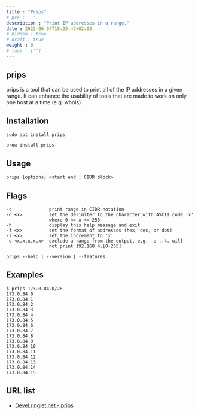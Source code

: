 ```yaml
---
title : "Prips"
# pre : ' '
description : "Print IP addresses in a range."
date : 2023-06-04T18:25:43+02:00
# hidden : true
# draft : true
weight : 0
# tags : ['']
---
```


## prips

prips is a tool that can be used to print all of the IP addresses in a given range. It can enhance the usability of tools that are made to work on only one host at a time (e.g. whois).

## Installation

```plain
sudo apt install prips
```

```plain
brew install prips
```

## Usage

```plain
prips [options] <start end | CIDR block>
```

## Flags

```plain
-c              print range in CIDR notation
-d <x>          set the delimiter to the character with ASCII code 'x'
                where 0 <= x <= 255 
-h              display this help message and exit 
-f <x>          set the format of addresses (hex, dec, or dot)
-i <x>          set the increment to 'x'
-e <x.x.x,x.x>  exclude a range from the output, e.g. -e ..4. will
                not print 192.168.4.[0-255]

prips --help | --version | --features
```

## Examples

```plain
$ prips 173.0.84.0/28
173.0.84.0
173.0.84.1
173.0.84.2
173.0.84.3
173.0.84.4
173.0.84.5
173.0.84.6
173.0.84.7
173.0.84.8
173.0.84.9
173.0.84.10
173.0.84.11
173.0.84.12
173.0.84.13
173.0.84.14
173.0.84.15
```

## URL list

- [Devel.ringlet.net - prips](https://devel.ringlet.net/sysutils/prips/)
